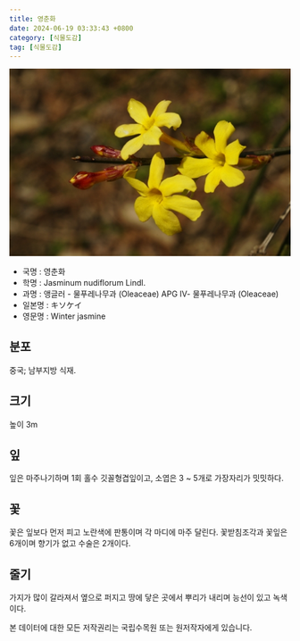 ```yaml
---
title: 영춘화
date: 2024-06-19 03:33:43 +0800
category: [식물도감]
tag: [식물도감]
---
```




![영춘화](/assets/img/fileUpload/plants/basic/Oleaceae/Jasminum/9336/9336_1_th2.JPG)
- 국명 : 영춘화
- 학명 : Jasminum nudiflorum Lindl.
- 과명 : 앵글러 - 물푸레나무과 (Oleaceae) APG Ⅳ- 물푸레나무과 (Oleaceae)
- 일본명 : キソケイ
- 영문명 : Winter jasmine


## 분포
중국; 남부지방 식재.
## 크기
높이 3m
## 잎
잎은 마주나기하며 1회 홀수 깃꼴형겹잎이고, 소엽은 3 ~ 5개로 가장자리가 밋밋하다.
## 꽃
꽃은 잎보다 먼저 피고 노란색에 판통이며 각 마디에 마주 달린다. 꽃받침조각과 꽃잎은 6개이며 향기가 없고 수술은 2개이다.
## 줄기
가지가 많이 갈라져서 옆으로 퍼지고 땅에 닿은 곳에서 뿌리가 내리며 능선이 있고 녹색이다.






본 데이터에 대한 모든 저작권리는 국립수목원 또는 원저작자에게 있습니다.

